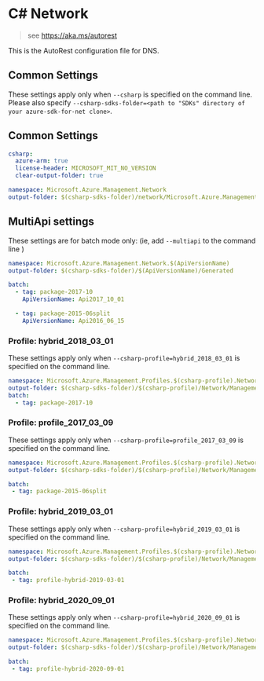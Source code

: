 # C# Network

> see https://aka.ms/autorest

This is the AutoRest configuration file for DNS.

## Common Settings

These settings apply only when `--csharp` is specified on the command line.
Please also specify `--csharp-sdks-folder=<path to "SDKs" directory of your azure-sdk-for-net clone>`.

## Common Settings
``` yaml $(csharp)
csharp:
  azure-arm: true
  license-header: MICROSOFT_MIT_NO_VERSION  
  clear-output-folder: true
```

``` yaml $(csharp) && !$(multiapi) && !$(csharp-profile)
namespace: Microsoft.Azure.Management.Network
output-folder: $(csharp-sdks-folder)/network/Microsoft.Azure.Management.Network/src/Generated
```

## MultiApi settings
These settings are for batch mode only: (ie, add `--multiapi` to the command line )

``` yaml $(multiapi)
namespace: Microsoft.Azure.Management.Network.$(ApiVersionName)
output-folder: $(csharp-sdks-folder)/$(ApiVersionName)/Generated

batch:
  - tag: package-2017-10
    ApiVersionName: Api2017_10_01

  - tag: package-2015-06split
    ApiVersionName: Api2016_06_15
```

### Profile: hybrid_2018_03_01

These settings apply only when `--csharp-profile=hybrid_2018_03_01` is specified on the command line.

```yaml $(csharp-profile)=='hybrid_2018_03_01'
namespace: Microsoft.Azure.Management.Profiles.$(csharp-profile).Network
output-folder: $(csharp-sdks-folder)/$(csharp-profile)/Network/Management.Network/Generated
batch:
  - tag: package-2017-10
```

### Profile: profile_2017_03_09

These settings apply only when `--csharp-profile=profile_2017_03_09` is specified on the command line.

``` yaml $(csharp-profile)=='profile_2017_03_09'
namespace: Microsoft.Azure.Management.Profiles.$(csharp-profile).Network
output-folder: $(csharp-sdks-folder)/$(csharp-profile)/Network/Management.Network/Generated

batch:
 - tag: package-2015-06split
 ```

### Profile: hybrid_2019_03_01

These settings apply only when `--csharp-profile=hybrid_2019_03_01` is specified on the command line.

``` yaml $(csharp-profile)=='hybrid_2019_03_01'
namespace: Microsoft.Azure.Management.Profiles.$(csharp-profile).Network
output-folder: $(csharp-sdks-folder)/$(csharp-profile)/Network/Management.Network/Generated

batch:
 - tag: profile-hybrid-2019-03-01
 ```

 ### Profile: hybrid_2020_09_01

These settings apply only when `--csharp-profile=hybrid_2020_09_01` is specified on the command line.

``` yaml $(csharp-profile)=='hybrid_2020_09_01'
namespace: Microsoft.Azure.Management.Profiles.$(csharp-profile).Network
output-folder: $(csharp-sdks-folder)/$(csharp-profile)/Network/Management.Network/Generated

batch:
 - tag: profile-hybrid-2020-09-01
 ```
